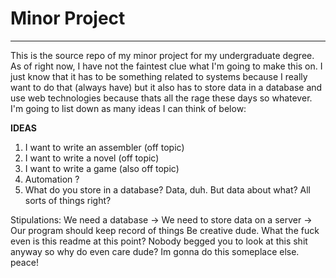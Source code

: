 # Minor Project
---
This is the source repo of my minor project for my undergraduate degree.
As of right now, I have not the faintest clue what I'm going to make this on.
I just know that it has to be something related to systems because I really want to
do that (always have) but it also has to store data in a database and use web technologies
because thats all the rage these days so whatever. I'm going to list down as many ideas I can
think of below:

**IDEAS**
1. I want to write an assembler (off topic)
2. I want to write a novel (off topic)
3. I want to write a game (also off topic)
4. Automation ?
5. What do you store in a database? Data, duh. But data about what? All sorts of things right?

Stipulations:
We need a database -> We need to store data on a server -> Our program should keep record of things
Be creative dude.
What the fuck even is this readme at this point? Nobody begged you to look at this shit anyway so 
why do even care dude?
Im gonna do this someplace else. peace!
